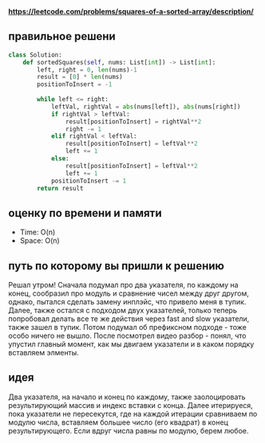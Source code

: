 **https://leetcode.com/problems/squares-of-a-sorted-array/description/**

## правильное решени
```python
class Solution:
    def sortedSquares(self, nums: List[int]) -> List[int]:
        left, right = 0, len(nums)-1
        result = [0] * len(nums)
        positionToInsert = -1
        
        while left <= right:
            leftVal, rightVal = abs(nums[left]), abs(nums[right])
            if rightVal > leftVal:
                result[positionToInsert] = rightVal**2
                right -= 1
            elif rightVal < leftVal:
                result[positionToInsert] = leftVal**2
                left += 1
            else:
                result[positionToInsert] = leftVal**2
                left += 1
            positionToInsert -= 1
        return result
```

## оценку по времени и памяти
- Time: O(n)
- Space: O(n)

## путь по которому вы пришли к решению
Решал утром! Сначала подумал про два указателя, по каждому на конец, сообразил про модуль и сравнение чисел между друг другом, однако, пытался сделать замену инплэйс, что привело меня в тупик. Далее, также остался с подходом двух указателей, только теперь попробовал делать все те же действия через fast and slow указатели, также зашел в тупик. Потом подумал об префиксном подходе - тоже особо ничего не вышло. После посмотрел видео разбор - понял, что упустил главный момент, как мы двигаем указатели и в каком порядку вставляем элменты.

## идея
Два указателя, на начало и конец по каждому, также заолоцировать результирующий массив и индекс вставки с конца. Далее итерируеся, пока указатели не пересекутся, где на каждой итерации сравниваем по модулю числа, вставляем большее число (его квадрат) в конец результирующего. Если вдруг числа равны по модулю, берем любое.
